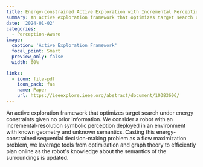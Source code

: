 ```yaml
---
title: Energy-constrained Active Exploration with Incremental Perception
summary: An active exploration framework that optimizes target search under energy constraints given no prior information.
date: '2024-01-02'
categories:
  - Perception-Aware
image:
  caption: 'Active Exploration Framework'
  focal_point: Smart
  preview_only: false
  width: 60%

links:
  - icon: file-pdf
    icon_pack: fas
    name: Paper
    url: https://ieeexplore.ieee.org/abstract/document/10383606/
---
```


An active exploration framework that optimizes target search under energy constraints given no prior information. We consider a robot with an incremental-resolution symbolic perception deployed in an environment with known geometry and unknown semantics. Casting this energy-constrained sequential decision-making problem as a flow maximization problem, we leverage tools from optimization and graph theory to efficiently plan online as the robot's knowledge about the semantics of the surroundings is updated. 

<!-- We consider the problem of autonomous exploration in search of targets while respecting a fixed energy budget. The robot is equipped with an incremental-resolution symbolic perception module wherein the perception of targets in the environment improves as the robot's distance from targets decreases.

## Key Features

- Handles unknown target count and locations
- Respects fixed energy budget constraints
- Implements incremental-resolution perception
- Combines automata-based and MILP-based techniques

## Technical Approach

The framework consists of:

1. **Problem Formulation**
   - Conversion to reward maximization problem
   - Product graph computation (offline)
   - Sequential decision-making under constraints

2. **Solution Method**
   - Mixed-Integer Linear Programming (MILP)
   - Online environment knowledge updates
   - Efficient runtime performance

3. **Implementation**
   - Suitable for moderately-sized grid environments
   - Real-time decision making
   - Dynamic path planning

## Results

The framework demonstrates:
- Efficient online planning capabilities
- Effective target discovery
- Energy-aware exploration strategies
- Robust performance in unknown environments -->
